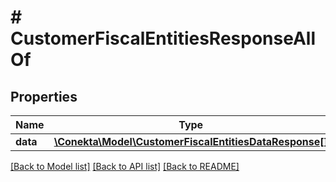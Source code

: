 # # CustomerFiscalEntitiesResponseAllOf

## Properties

Name | Type | Description | Notes
------------ | ------------- | ------------- | -------------
**data** | [**\Conekta\Model\CustomerFiscalEntitiesDataResponse[]**](CustomerFiscalEntitiesDataResponse.md) |  | [optional]

[[Back to Model list]](../../README.md#models) [[Back to API list]](../../README.md#endpoints) [[Back to README]](../../README.md)
